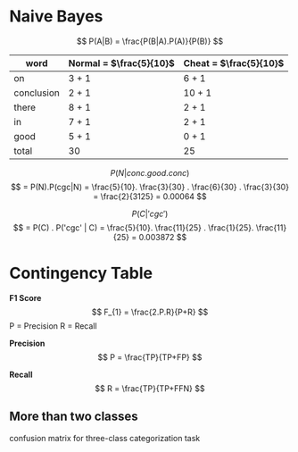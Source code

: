 # Naive Bayes

$$
P(A|B) = \frac{P(B|A).P(A)}{P(B)}
$$

| word       | Normal = $\frac{5}{10}$ | Cheat = $\frac{5}{10}$ |
| ---------- | ----------------------- | ---------------------- |
| on         | 3 + 1                   | 6 + 1                  |
| conclusion | 2 + 1                   | 10 + 1                 |
| there      | 8 + 1                   | 2 + 1                  |
| in         | 7 + 1                   | 2 + 1                  |
| good       | 5 + 1                   | 0 + 1                  |
| total      | 30                      | 25                     |

$$
P(N | conc.good.conc)
$$
$$
= P(N).P(cgc|N) = \frac{5}{10}. \frac{3}{30} . \frac{6}{30} . \frac{3}{30} = \frac{2}{3125} = 0.00064
$$


$$
P(C|'cgc') 
$$
$$
= P(C) . P('cgc' | C) = \frac{5}{10}. \frac{11}{25} . \frac{1}{25}. \frac{11}{25} = 0.003872
$$



# Contingency Table

**F1 Score**
$$
F_{1} = \frac{2.P.R}{P+R}
$$
P = Precision
R = Recall

**Precision**
$$
P = \frac{TP}{TP+FP}
$$

**Recall**
$$
R = \frac{TP}{TP+FFN}
$$

## More than two classes

confusion matrix for three-class categorization task

